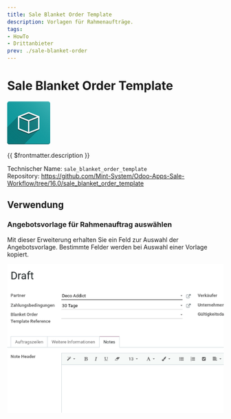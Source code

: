 ```yaml
---
title: Sale Blanket Order Template
description: Vorlagen für Rahmenaufträge.
tags:
- HowTo
- Drittanbieter
prev: ./sale-blanket-order
---
```

# Sale Blanket Order Template
![icon_oms_box](attachments/icon_oms_box.png)

{{ $frontmatter.description }}

Technischer Name: `sale_blanket_order_template`\
Repository: <https://github.com/Mint-System/Odoo-Apps-Sale-Workflow/tree/16.0/sale_blanket_order_template>

## Verwendung

### Angebotsvorlage für Rahmenauftrag auswählen

Mit dieser Erweiterung erhalten Sie ein Feld zur Auswahl der Angebotsvorlage. Bestimmte Felder werden bei Auswahl einer Vorlage kopiert.

![Sale Blanket Order Template](attachments/Sale%20Blanket%20Order%20Template.gif)
